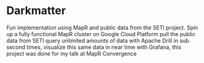 # Darkmatter
Fun implementation using MapR and public data from the SETI project.
Spin up a fully functional MapR cluster on Google Cloud Platform pull the public data from SETI
query unlimited amounts of data with Apache Drill in sub second times,
visualize this same data in near time with Grafana,
this project was done for my talk at MapR Convergence


<img src="//media.npr.org/assets/img/2018/02/27/first-star-_wide-2cfbca2ae8d16845f200a84d49d7ddbb5b120323-s1600-c85.jpg" class="img" alt="">

